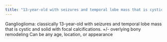 ```yaml
---
title: "13-year-old with seizures and temporal lobe mass that is cystic and solid with focal calcifications"
---
```

Ganglioglioma: classically 13-year-old with seizures and temporal lobe mass that is cystic and solid with focal calcifications. +/- overlying bony remodeling
Can be any age, location, or appearance

